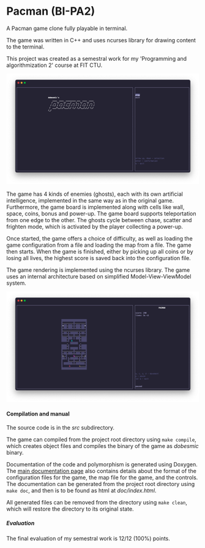 # Pacman (BI-PA2)

A Pacman game clone fully playable in terminal.

The game was written in C++ and uses ncurses library for drawing content to the terminal.

This project was created as a semestral work for my 'Programming and algorithmization 2' course at FIT CTU.

![dobesmic's PacMan](doc/images/semestral_0.png)

The game has 4 kinds of enemies (ghosts), each with its own artificial intelligence, implemented in the same way as in the original game.
Furthermore, the game board is implemented along with cells like wall, space, coins, 
bonus and power-up. The game board supports teleportation from one edge to the other.
The ghosts cycle between chase, scatter and frighten mode, which is activated by the player collecting a power-up.

Once started, the game offers a choice of difficulty, as well as loading the game configuration from a file and
loading the map from a file. The game then starts. When the game is finished, either by picking up
all coins or by losing all lives, the highest score is saved back into the 
configuration file.

The game rendering is implemented using the ncurses library. The game uses an internal architecture based on simplified Model-View-ViewModel system.

![In-game](doc/images/semestral_1.png)

#### Compilation and manual

The source code is in the *src* subdirectory.

The game can compiled from the project root directory using `make compile`, which creates object files and compiles the binary of the game as *dobesmic* binary.

Documentation of the code and polymorphism is generated using Doxygen. The [main documentation page](semestral/doc/pages/mainpage.md) also contains details about the format of the configuration files for the game, the map file for the game, and the controls. The documentation can be generated from the project root directory using `make doc`, and then is to be found as html at *doc/index.html*. 

All generated files can be removed from the directory using `make clean`, which will restore the directory to its original state.

##### Evaluation

The final evaluation of my semestral work is 12/12 (100%) points.
